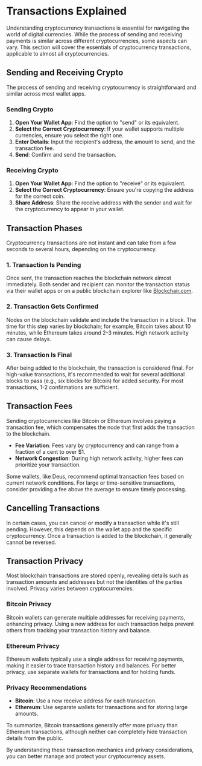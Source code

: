 # Transactions Explained

Understanding cryptocurrency transactions is essential for navigating the world of digital currencies. While the process of sending and receiving payments is similar across different cryptocurrencies, some aspects can vary. This section will cover the essentials of cryptocurrency transactions, applicable to almost all cryptocurrencies.

## Sending and Receiving Crypto

The process of sending and receiving cryptocurrency is straightforward and similar across most wallet apps.

### Sending Crypto

1. **Open Your Wallet App**: Find the option to "send" or its equivalent.
2. **Select the Correct Cryptocurrency**: If your wallet supports multiple currencies, ensure you select the right one.
3. **Enter Details**: Input the recipient's address, the amount to send, and the transaction fee.
4. **Send**: Confirm and send the transaction.

### Receiving Crypto

1. **Open Your Wallet App**: Find the option to "receive" or its equivalent.
2. **Select the Correct Cryptocurrency**: Ensure you're copying the address for the correct coin.
3. **Share Address**: Share the receive address with the sender and wait for the cryptocurrency to appear in your wallet.

## Transaction Phases

Cryptocurrency transactions are not instant and can take from a few seconds to several hours, depending on the cryptocurrency.

### 1. Transaction Is Pending

Once sent, the transaction reaches the blockchain network almost immediately. Both sender and recipient can monitor the transaction status via their wallet apps or on a public blockchain explorer like [Blockchair.com](https://blockchair.com).

### 2. Transaction Gets Confirmed

Nodes on the blockchain validate and include the transaction in a block. The time for this step varies by blockchain; for example, Bitcoin takes about 10 minutes, while Ethereum takes around 2-3 minutes. High network activity can cause delays.

### 3. Transaction Is Final

After being added to the blockchain, the transaction is considered final. For high-value transactions, it's recommended to wait for several additional blocks to pass (e.g., six blocks for Bitcoin) for added security. For most transactions, 1-2 confirmations are sufficient.

## Transaction Fees

Sending cryptocurrencies like Bitcoin or Ethereum involves paying a transaction fee, which compensates the node that first adds the transaction to the blockchain.

- **Fee Variation**: Fees vary by cryptocurrency and can range from a fraction of a cent to over $1.
- **Network Congestion**: During high network activity, higher fees can prioritize your transaction.

Some wallets, like Deus, recommend optimal transaction fees based on current network conditions. For large or time-sensitive transactions, consider providing a fee above the average to ensure timely processing.

## Cancelling Transactions

In certain cases, you can cancel or modify a transaction while it's still pending. However, this depends on the wallet app and the specific cryptocurrency. Once a transaction is added to the blockchain, it generally cannot be reversed.

## Transaction Privacy

Most blockchain transactions are stored openly, revealing details such as transaction amounts and addresses but not the identities of the parties involved. Privacy varies between cryptocurrencies.

### Bitcoin Privacy

Bitcoin wallets can generate multiple addresses for receiving payments, enhancing privacy. Using a new address for each transaction helps prevent others from tracking your transaction history and balance.

### Ethereum Privacy

Ethereum wallets typically use a single address for receiving payments, making it easier to trace transaction history and balances. For better privacy, use separate wallets for transactions and for holding funds.

### Privacy Recommendations

- **Bitcoin**: Use a new receive address for each transaction.
- **Ethereum**: Use separate wallets for transactions and for storing large amounts.

To summarize, Bitcoin transactions generally offer more privacy than Ethereum transactions, although neither can completely hide transaction details from the public.

By understanding these transaction mechanics and privacy considerations, you can better manage and protect your cryptocurrency assets.